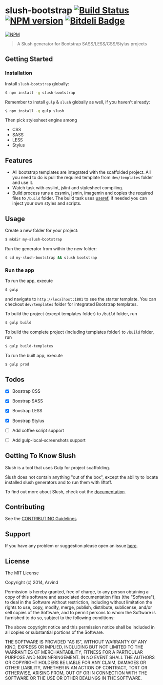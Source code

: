 # slush-bootstrap [![Build Status](https://secure.travis-ci.org/arvindr21/slush-bootstrap.png?branch=master)](https://travis-ci.org/arvindr21/slush-bootstrap) [![NPM version](https://badge-me.herokuapp.com/api/npm/slush-bootstrap.png)](http://badges.enytc.com/for/npm/slush-bootstrap) [![Bitdeli Badge](https://d2weczhvl823v0.cloudfront.net/arvindr21/slush-bootstrap/trend.png)](https://bitdeli.com/free "Bitdeli Badge")

[![NPM](https://nodei.co/npm/slush-bootstrap.png?downloads=true&stars=true)](https://nodei.co/npm/slush-bootstrap/)

> A Slush generator for Bootstrap SASS/LESS/CSS/Stylus projects

## Getting Started

### Installation

Install `slush-bootstrap` globally:

```bash
$ npm install -g slush-bootstrap
```

Remember to install `gulp` & `slush` globally as well, if you haven't already:

```bash
$ npm install -g gulp slush
```
Then pick stylesheet engine among 

* CSS
* SASS
* LESS
* Stylus

## Features

* All bootstrap templates are integrated with the scaffolded project. All you need to do is pull the required template from ```dev/templates``` folder and use it.
* Watch task with csslint, jslint and stylesheet compiling.
* Build process runs a cssmin, jsmin, imagemin and copies the required files to ```/build``` folder. The build task uses [useref](https://www.npmjs.org/package/gulp-useref), if needed you can inject your own styles and scripts.

## Usage

Create a new folder for your project:

```bash
$ mkdir my-slush-bootstrap
```

Run the generator from within the new folder:

```bash
$ cd my-slush-bootstrap && slush bootstrap
```

### Run the app 

To run the app, execute

```bash
$ gulp 
```
and navigate to ```http://localhost:1881``` to see the starter template. You can checkout ```dev/templates``` folder for integrated Bootstrap templates.

To build the project (except templates folder) to `/build` folder, run

```bash
$ gulp build
```

To build the complete project (including templates folder) to `/build` folder, run

```bash
$ gulp build-templates
```

To run the built app, execute
```bash
$ gulp prod
```

## Todos

- [x] Boostrap CSS
- [x] Boostrap SASS
- [x] Boostrap LESS 
- [x] Boostrap Stylus 
- [ ] Add coffee script support
- [ ] Add gulp-local-screenshots support


## Getting To Know Slush

Slush is a tool that uses Gulp for project scaffolding.

Slush does not contain anything "out of the box", except the ability to locate installed slush generators and to run them with liftoff.

To find out more about Slush, check out the [documentation](https://github.com/klei/slush).

## Contributing

See the [CONTRIBUTING Guidelines](https://github.com/arvindr21/slush-bootstrap/blob/master/CONTRIBUTING.md)

## Support
If you have any problem or suggestion please open an issue [here](https://github.com/arvindr21/slush-bootstrap/issues).

## License 

The MIT License

Copyright (c) 2014, Arvind

Permission is hereby granted, free of charge, to any person
obtaining a copy of this software and associated documentation
files (the "Software"), to deal in the Software without
restriction, including without limitation the rights to use,
copy, modify, merge, publish, distribute, sublicense, and/or sell
copies of the Software, and to permit persons to whom the
Software is furnished to do so, subject to the following
conditions:

The above copyright notice and this permission notice shall be
included in all copies or substantial portions of the Software.

THE SOFTWARE IS PROVIDED "AS IS", WITHOUT WARRANTY OF ANY KIND,
EXPRESS OR IMPLIED, INCLUDING BUT NOT LIMITED TO THE WARRANTIES
OF MERCHANTABILITY, FITNESS FOR A PARTICULAR PURPOSE AND
NONINFRINGEMENT. IN NO EVENT SHALL THE AUTHORS OR COPYRIGHT
HOLDERS BE LIABLE FOR ANY CLAIM, DAMAGES OR OTHER LIABILITY,
WHETHER IN AN ACTION OF CONTRACT, TORT OR OTHERWISE, ARISING
FROM, OUT OF OR IN CONNECTION WITH THE SOFTWARE OR THE USE OR
OTHER DEALINGS IN THE SOFTWARE.

